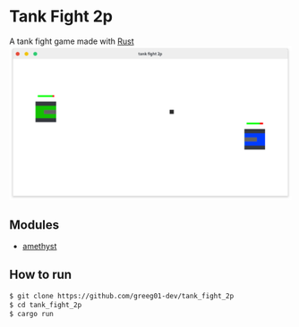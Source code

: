 # Tank Fight 2p
A tank fight game made with [Rust](https://www.rust-lang.org)
![tank_fight_2p](./screenshot.png)

## Modules
* [amethyst](https://github.com/amethyst/amethyst)

## How to run
```shell
$ git clone https://github.com/greeg01-dev/tank_fight_2p
$ cd tank_fight_2p
$ cargo run
```